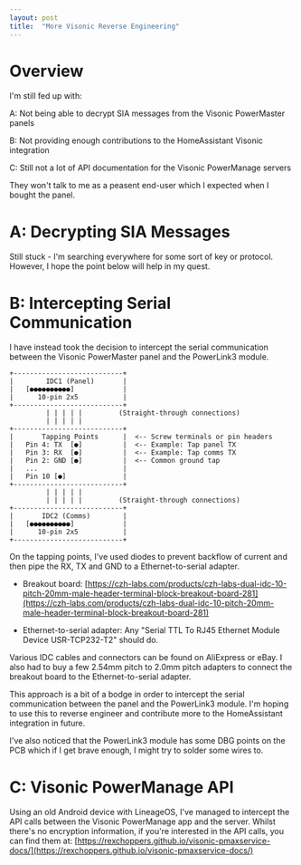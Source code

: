 ```yaml
---
layout: post
title:  "More Visonic Reverse Engineering"
---
```


# Overview
I'm still fed up with:

A: Not being able to decrypt SIA messages from the Visonic PowerMaster panels

B: Not providing enough contributions to the HomeAssistant Visonic integration

C: Still not a lot of API documentation for the Visonic PowerManage servers

They won't talk to me as a peasent end-user which I expected when I bought the panel.

# A: Decrypting SIA Messages
Still stuck - I'm searching everywhere for some sort of key or protocol. However, I hope the point below will help in my quest.

# B: Intercepting Serial Communication
I have instead took the decision to intercept the serial communication between the Visonic PowerMaster panel and the PowerLink3 module.

```
+---------------------------+
|        IDC1 (Panel)       |
|   [●●●●●●●●●●]            |
|      10-pin 2x5           |
+---------------------------+
         | | | | |         (Straight-through connections)
         | | | | |
+---------------------------+
|       Tapping Points      |  <-- Screw terminals or pin headers
|   Pin 4: TX  [●]          |  <-- Example: Tap panel TX
|   Pin 3: RX  [●]          |  <-- Example: Tap comms TX
|   Pin 2: GND [●]          |  <-- Common ground tap
|   ...                     |
|   Pin 10 [●]              |
+---------------------------+
         | | | | |
         | | | | |         (Straight-through connections)
+---------------------------+
|       IDC2 (Comms)        |
|   [●●●●●●●●●●]            |
|      10-pin 2x5           |
+---------------------------+
```

On the tapping points, I've used diodes to prevent backflow of current and then pipe the RX, TX and GND to a Ethernet-to-serial adapter.

- Breakout board: [https://czh-labs.com/products/czh-labs-dual-idc-10-pitch-20mm-male-header-terminal-block-breakout-board-281](https://czh-labs.com/products/czh-labs-dual-idc-10-pitch-20mm-male-header-terminal-block-breakout-board-281)

- Ethernet-to-serial adapter: Any "Serial TTL To RJ45 Ethernet Module Device USR-TCP232-T2" should do.

Various IDC cables and connectors can be found on AliExpress or eBay. I also had to buy a few 2.54mm pitch to 2.0mm pitch adapters to connect the breakout board to the Ethernet-to-serial adapter.

This approach is a bit of a bodge in order to intercept the serial communication between the panel and the PowerLink3 module. I'm hoping to use this to reverse engineer and contribute more to the HomeAssistant integration in future.

I've also noticed that the PowerLink3 module has some DBG points on the PCB which if I get brave enough, I might try to solder some wires to.

# C: Visonic PowerManage API
Using an old Android device with LineageOS, I've managed to intercept the API calls between the Visonic PowerManage app and the server. Whilst there's no encryption information, if you're interested in the API calls, you can find them at: [https://rexchoppers.github.io/visonic-pmaxservice-docs/](https://rexchoppers.github.io/visonic-pmaxservice-docs/)